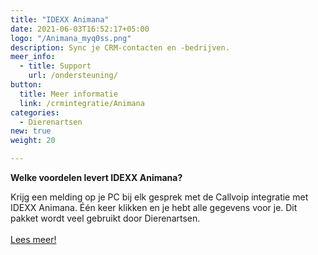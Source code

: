 ```yaml
---
title: "IDEXX Animana"
date: 2021-06-03T16:52:17+05:00
logo: "/Animana_myq0ss.png"
description: Sync je CRM-contacten en -bedrijven.
meer_info:
  - title: Support
    url: /ondersteuning/
button:
  title: Meer informatie
  link: /crmintegratie/Animana
categories:
  - Dierenartsen
new: true
weight: 20

---
```


**Welke voordelen levert IDEXX Animana?**

Krijg een melding op je PC bij elk gesprek met de Callvoip integratie met IDEXX Animana. Één keer klikken en je hebt alle gegevens voor je. Dit pakket wordt veel gebruikt door Dierenartsen.<br><br><a href="/crmintegratie/Animana/" class="button">Lees meer!</a>
